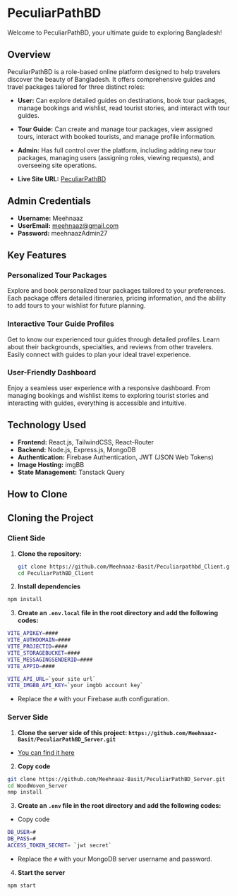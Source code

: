 # PeculiarPathBD

Welcome to PeculiarPathBD, your ultimate guide to exploring Bangladesh!

## Overview

PeculiarPathBD is a role-based online platform designed to help travelers discover the beauty of Bangladesh. It offers comprehensive guides and travel packages tailored for three distinct roles:

- **User:** Can explore detailed guides on destinations, book tour packages, manage bookings and wishlist, read tourist stories, and interact with tour guides.
- **Tour Guide:** Can create and manage tour packages, view assigned tours, interact with booked tourists, and manage profile information.
- **Admin:** Has full control over the platform, including adding new tour packages, managing users (assigning roles, viewing requests), and overseeing site operations.

- **Live Site URL:** [PeculiarPathBD](https://www.peculiarpathbd.com)

## Admin Credentials

- **Username:** Meehnaaz
- **UserEmail:** meehnaaz@gmail.com
- **Password:** meehnaazAdmin27

## Key Features

### Personalized Tour Packages

Explore and book personalized tour packages tailored to your preferences. Each package offers detailed itineraries, pricing information, and the ability to add tours to your wishlist for future planning.

### Interactive Tour Guide Profiles

Get to know our experienced tour guides through detailed profiles. Learn about their backgrounds, specialties, and reviews from other travelers. Easily connect with guides to plan your ideal travel experience.

### User-Friendly Dashboard

Enjoy a seamless user experience with a responsive dashboard. From managing bookings and wishlist items to exploring tourist stories and interacting with guides, everything is accessible and intuitive.

## Technology Used

- **Frontend:** React.js, TailwindCSS, React-Router
- **Backend:** Node.js, Express.js, MongoDB
- **Authentication:** Firebase Authentication, JWT (JSON Web Tokens)
- **Image Hosting:** imgBB
- **State Management:** Tanstack Query

## How to Clone

## Cloning the Project

### Client Side

1. **Clone the repository:**

   ```sh
   git clone https://github.com/Meehnaaz-Basit/Peculiarpathbd_Client.git
   cd PeculiarPathBD_Client

   ```

2. **Install dependencies**

```sh
npm install

```

3. **Create an `.env.local` file in the root directory and add the following codes:**

```sh
VITE_APIKEY=####
VITE_AUTHDOMAIN=####
VITE_PROJECTID=####
VITE_STORAGEBUCKET=####
VITE_MESSAGINGSENDERID=####
VITE_APPID=####

VITE_API_URL=`your site url`
VITE_IMGBB_API_KEY=`your imgbb account key`
```

- Replace the `#` with your Firebase auth configuration.

### Server Side

1. **Clone the server side of this project: `https://github.com/Meehnaaz-Basit/PeculiarPathBD_Server.git`**

- [You can find it here](https://github.com/Meehnaaz-Basit/PeculiarPathBD_Server)

2. **Copy code**

```sh
git clone https://github.com/Meehnaaz-Basit/PeculiarPathBD_Server.git
cd WoodWoven_Server
nmp install
```

3. **Create an `.env` file in the root directory and add the following codes:**

- Copy code

```sh
DB_USER=#
DB_PASS=#
ACCESS_TOKEN_SECRET= `jwt secret`
```

- Replace the `#` with your MongoDB server username and password.

4. **Start the server**

```sh
npm start

```
